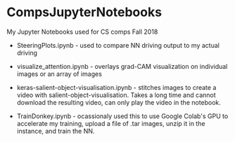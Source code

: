 # CompsJupyterNotebooks
My Jupyter Notebooks used for CS comps Fall 2018

* SteeringPlots.ipynb - used to compare NN driving output to my actual driving

* visualize_attention.ipynb - overlays grad-CAM visualization on individual images or an array of images

* keras-salient-object-visualisation.ipynb - stitches images to create a video with salient-object-visualisation. Takes a long time and cannot download the resulting video, can only play the video in the notebook.

* TrainDonkey.ipynb - ocassionaly used this to use Google Colab's GPU to accelerate my training, upload a file of .tar images, unzip it in 
the instance, and train the NN.
